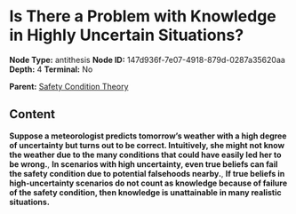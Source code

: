 # Is There a Problem with Knowledge in Highly Uncertain Situations?

**Node Type:** antithesis
**Node ID:** 147d936f-7e07-4918-879d-0287a35620aa
**Depth:** 4
**Terminal:** No

**Parent:** [Safety Condition Theory](safety-condition-theory-synthesis-55c1a70f-0977-44f8-b96b-763b1bae91c4.md)

## Content

**Suppose a meteorologist predicts tomorrow’s weather with a high degree of uncertainty but turns out to be correct. Intuitively, she might not know the weather due to the many conditions that could have easily led her to be wrong.**, **In scenarios with high uncertainty, even true beliefs can fail the safety condition due to potential falsehoods nearby.**, **If true beliefs in high-uncertainty scenarios do not count as knowledge because of failure of the safety condition, then knowledge is unattainable in many realistic situations.**
